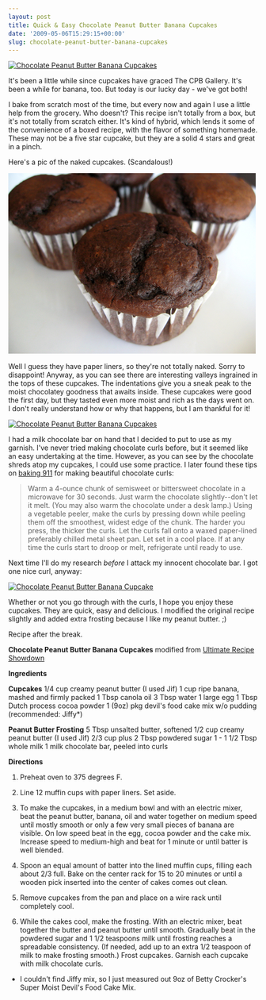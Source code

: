 ```yaml
---
layout: post
title: Quick & Easy Chocolate Peanut Butter Banana Cupcakes
date: '2009-05-06T15:29:15+00:00'
slug: chocolate-peanut-butter-banana-cupcakes
---
```

<a href="http://www.flickr.com/photos/kstar810/3474523700/"><img src="http://farm4.static.flickr.com/3618/3474523700_69dc05b954.jpg?v=0" alt="Chocolate Peanut Butter Banana Cupcakes" /></a>

It's been a little while since cupcakes have graced The CPB Gallery. It's been a while for banana, too. But today is our lucky day - we've got both!

I bake from scratch most of the time, but every now and again I use a little help from the grocery. Who doesn't? This recipe isn't totally from a box, but it's not totally from scratch either. It's kind of hybrid, which lends it some of the convenience of a boxed recipe, with the flavor of something homemade. These may not be a five star cupcake, but they are a solid 4 stars and great in a pinch.

Here's a pic of the naked cupcakes. (Scandalous!) 

<img src='/images/uploads/2009/04/chocolate_cupcake1.jpg' alt='Chocolate Cupcake' class="yellowborder" />

Well I guess they have paper liners, so they're not totally naked. Sorry to disappoint! Anyway, as you can see there are interesting valleys ingrained in the tops of these cupcakes. The indentations give you a sneak peak to the moist chocolatey goodness that awaits inside. These cupcakes were good the first day, but they tasted even more moist and rich as the days went on. I don't really understand how or why that happens, but I am thankful for it!

<a href="http://www.flickr.com/photos/kstar810/3474523010/"><img src="http://farm4.static.flickr.com/3332/3474523010_6e1e32c4c3.jpg?v=0" alt="Chocolate Peanut Butter Banana Cupcakes" /></a>

I had a milk chocolate bar on hand that I decided to put to use as my garnish. I've never tried making chocolate curls before, but it seemed like an easy undertaking at the time. However, as you can see by the chocolate shreds atop my cupcakes, I could use some practice. I later found these tips on <a href="http://www.baking911.com/decorating/chocolate.htm">baking 911</a> for making beautiful chocolate curls:



<blockquote>Warm a 4-ounce chunk of semisweet or bittersweet chocolate in a microwave for 30 seconds. Just warm the chocolate slightly--don't let it melt. (You may also warm the chocolate under a desk lamp.) Using a vegetable peeler, make the curls by pressing down while peeling them off the smoothest, widest edge of the chunk. The harder you press, the thicker the curls. Let the curls fall onto a waxed paper-lined preferably chilled metal sheet pan. Let set in a cool place. If at any time the curls start to droop or melt, refrigerate until ready to use. </blockquote>



Next time I'll do my research <em>before</em> I attack my innocent chocolate bar. I got one nice curl, anyway:

<a href="http://www.flickr.com/photos/kstar810/3474524112/"><img src="http://farm4.static.flickr.com/3602/3474524112_dd0a2d9fc3.jpg?v=0" alt="Chocolate Peanut Butter Banana Cupcake" /></a>

Whether or not you go through with the curls, I hope you enjoy these cupcakes. They are quick, easy and delicious. I modified the original recipe slightly and added extra frosting because I like my peanut butter. ;)

Recipe after the break.

<!--more-->

<strong>Chocolate Peanut Butter Banana Cupcakes</strong>
modified from <a href="http://www.foodnetwork.com/recipes/chocolate-peanut-butter-and-banana-cupcakes-recipe/index.html">Ultimate Recipe Showdown</a>

<strong>Ingredients</strong>

<strong>Cupcakes</strong>
1/4 cup creamy peanut butter (I used Jif)
1 cup ripe banana, mashed and firmly packed
1 Tbsp canola oil
3 Tbsp water
1 large egg
1 Tbsp Dutch process cocoa powder
1 (9oz) pkg devil's food cake mix w/o pudding (recommended: Jiffy*)

<strong>Peanut Butter Frosting</strong>
5 Tbsp unsalted butter, softened
1/2 cup creamy peanut butter (I used Jif)
2/3 cup plus 2 Tbsp powdered sugar
1 - 1 1/2 Tbsp whole milk
1 milk chocolate bar, peeled into curls

<strong>Directions</strong>

1. Preheat oven to 375 degrees F. 

2. Line 12 muffin cups with paper liners. Set aside.

3. To make the cupcakes, in a medium bowl and with an electric mixer, beat the peanut butter, banana, oil and water together on medium speed until mostly smooth or only a few very small pieces of banana are visible. On low speed beat in the egg, cocoa powder and the cake mix. Increase speed to medium-high and beat for 1 minute or until batter is well blended.

4. Spoon an equal amount of batter into the lined muffin cups, filling each about 2/3 full. Bake on the center rack for 15 to 20 minutes or until a wooden pick inserted into the center of cakes comes out clean.

5. Remove cupcakes from the pan and place on a wire rack until completely cool.

6. While the cakes cool, make the frosting. With an electric mixer, beat together the butter and peanut butter until smooth. Gradually beat in the powdered sugar and 1 1/2 teaspoons milk until frosting reaches a spreadable consistency. (If needed, add up to an extra 1/2 teaspoon of milk to make frosting smooth.) Frost cupcakes. Garnish each cupcake with milk chocolate curls.

* I couldn't find Jiffy mix, so I just measured out 9oz of Betty Crocker's Super Moist Devil's Food Cake Mix.
